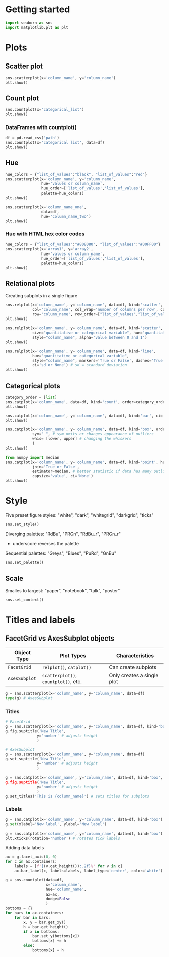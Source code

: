 # Getting started
```python
import seaborn as sns
import matplotlib.plt as plt
```
# Plots
## Scatter plot
```python
sns.scatterplot(x='column_name', y='column_name')
plt.show()
```

## Count plot
```python
sns.countplot(x='categorical_list')
plt.show()
```

### DataFrames with countplot()
```python
df = pd.read_csv('path')
sns.countplot(x='categorical list', data=df)
plt.show()
```
## Hue
```python
hue_colors = {"list_of_values":"black", "list_of_values":"red"}
sns.scatterplot(x='column_name', y='column_name',
                hue='values or column_name',
                hue_order=['list_of_values','list_of_values'],
                palette=hue_colors)
plt.show()
```

```python
sns.scatterplot(x='column_name_one',
                data=df,
                hue='column_name_two')
plt.show()
```

### Hue with HTML hex color codes
```python
hue_colors = {"list_of_values":"#808080", "list_of_values":"#00FF00"}
sns.scatterplot(x='array1', y='array2',
                hue='values or column_name',
                hue_order=['list_of_values','list_of_values'],
                palette=hue_colors)
plt.show()
```

## Relational plots
Creating subplots in a single figure
```python
sns.relplot(x='column_name', y='column_name', data=df, kind='scatter',
            col='column_name', col_wrap='number of columns per row', col_order=["list_of_values","list_of_values","list_of_values"],
            row='column_name', row_order=["list_of_values","list_of_values","list_of_values"])
plt.show()
```

```python
sns.relplot(x='column_name', y='column_name', data=df, kind='scatter',
            size="quantitative or categorical variable", hue="quantitative or categorical variable",
            style="column_name", alpha='value between 0 and 1')
plt.show()
```

```python
sns.relplot(x='column_name', y='column_name', data=df, kind='line',
            hue="quantitative or categorical variable",
            style="column_name", markers='True or False', dashes='True or False',
            ci='sd or None') # sd = standard deviation
plt.show()
```

## Categorical plots
```python
category_order = [list]
sns.catplot(x='column_name', data=df, kind='count', order=category_order)
plt.show()
```

```python
sns.catplot(x='column_name', y='column_name', data=df, kind='bar', ci='None')
plt.show()
```

```python
sns.catplot(x='column_name', y='column_name', data=df, kind='box', order=['list'],
            sym=" ", # sym omits or changes appearance of outliers
            whis= [lower, upper] # changing the whiskers
            ) 
plt.show()
```

```python
from numpy import median
sns.catplot(x='column_name', y='column_name', data=df, kind='point', hue='column_name',
            join='True or False',
            estimator=median, # better statistic if data has many outliers
            capsize='value', ci='None')
plt.show()
```

# Style
Five preset figure styles: "white", "dark", "whitegrid", "darkgrid", "ticks"
```python
sns.set_style()
```

Diverging palettes: "RdBu", "PRGn", "RdBu_r", "PRGn_r"
- underscore reverses the palette

Sequential palettes: "Greys", "Blues", "PuRd", "GnBu"
```python
sns.set_palette()
```
## Scale
Smalles to largest: "paper", "notebook", "talk", "poster"
```python
sns.set_context()
```

# Titles and labels
## FacetGrid vs AxesSubplot objects
| Object Type | Plot Types | Characteristics |  
| ------- | ------- | ------- | 
| `FacetGrid` |  `relplot()`, `catplot()` | Can create subplots | 
| `AxesSubplot` | `scatterplot()`, `countplot()`, etc. | Only creates a single plot | 

```python
g = sns.scatterplot(x='column_name', y='column_name', data=df)
type(g) # AxesSubplot
```

### Titles
```python
# FacetGrid
g = sns.scatterplot(x='column_name', y='column_name', data=df, kind='box')
g.fig.suptitle('New Title',
              y='number' # adjusts height
              )
```

```python
# AxesSubplot
g = sns.scatterplot(x='column_name', y='column_name', data=df)
g.set_suptitle('New Title',
              y='number' # adjusts height
              )
```

```python
g = sns.catplot(x='column_name', y='column_name', data=df, kind='box', col='column_name)
g.fig.suptitle('New Title',
              y='number' # adjusts height
              )
g.set_titles('This is {column_name}') # sets titles for subplots
```

### Labels
```python
g = sns.catplot(x='column_name', y='column_name', data=df, kind='box')
g.set(xlabel='New label', ylabel='New label')
```

```python
g = sns.catplot(x='column_name', y='column_name', data=df, kind='box')
plt.xticks(rotation='number') # rotates tick labels
```

Adding data labels
```python
ax = g.facet_axis(0, 0)
for c in ax.containers:
    labels = [f'{(v.get_height()):.2f}%' for v in c]
    ax.bar_label(c, labels=labels, label_type='center', color='white')
```

```python
g = sns.countplot(data=df,
                  x='column_name',
                  hue='column_name',
                  ax=ax,
                  dodge=False
                  )
bottoms = {}
for bars in ax.containers:
    for bar in bars:
        x, y = bar.get_xy()
        h = bar.get_height()
        if x in bottoms:
            bar.set_y(bottoms[x])
            bottoms[x] += h
        else:
            bottoms[x] = h
```
